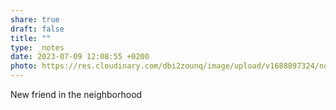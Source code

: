 ```yaml
---
share: true
draft: false
title: ""
type: _notes
date: 2023-07-09 12:08:55 +0200
photo: https://res.cloudinary.com/dbi2zounq/image/upload/v1688897324/noe8yxvvy0ayai1jqkfy.jpg
---
```


New friend in the neighborhood
